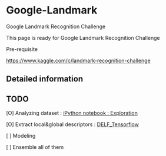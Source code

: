 # Google-Landmark
Google Landmark Recognition Challenge

This page is ready for Google Landmark Recognition Challenge



Pre-requisite

https://www.kaggle.com/c/landmark-recognition-challenge



## Detailed information


## TODO

[O] Analyzing dataset : [iPython notebook : Exploration](https://github.com/mercileesb/Google-Landmark/blob/master/Exprolation.ipynb)

[O] Extract local&global descriptors : [DELF_Tensorflow](https://github.com/mercileesb/delf_tensorflow)

[ ] Modeling

[ ] Ensemble all of them
